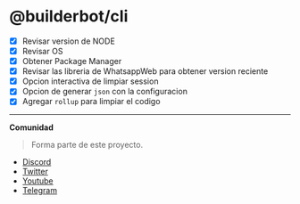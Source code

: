 # @builderbot/cli

-   [x] Revisar version de NODE
-   [x] Revisar OS
-   [x] Obtener Package Manager
-   [x] Revisar las libreria de WhatsappWeb para obtener version reciente
-   [x] Opcion interactiva de limpiar session
-   [x] Opcion de generar `json` con la configuracion
-   [x] Agregar `rollup` para limpiar el codigo

---

**Comunidad**

> Forma parte de este proyecto.

-   [Discord](https://link.codigoencasa.com/DISCORD)
-   [Twitter](https://twitter.com/leifermendez)
-   [Youtube](https://www.youtube.com/watch?v=5lEMCeWEJ8o&list=PL_WGMLcL4jzWPhdhcUyhbFU6bC0oJd2BR)
-   [Telegram](https://t.me/leifermendez)
